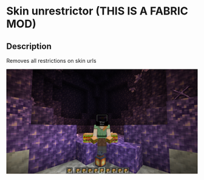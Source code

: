# Skin unrestrictor (THIS IS A FABRIC MOD)

## Description

Removes all restrictions on skin urls

![displayImage](https://github.com/Joshua66252/minecraft-skinurl-unrestricted/blob/main/imageDisplay.png)